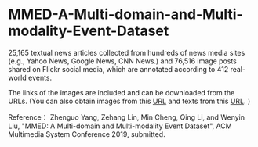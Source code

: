# MMED-A-Multi-domain-and-Multi-modality-Event-Dataset

25,165 textual news articles collected from hundreds of news media sites (e.g., Yahoo News, Google News, CNN News.) and 76,516 image posts shared on Flickr social media, which are annotated according to 412 real-world events.

The links of the images are included and can be downloaded from the URLs. (You can also obtain images from this [URL](https://mail2gduteducn-my.sharepoint.com/:f:/g/personal/2111605074_mail2_gdut_edu_cn/Ep5EETZNJpJEl9wYuvEIUDgBOxNCqHINb6F982-dAdPTzA?e=dsLvkz) and texts from this [URL](https://mail2gduteducn-my.sharepoint.com/:f:/g/personal/2111605074_mail2_gdut_edu_cn/Ej6JjYYPuHZJi20We18yIrIBm8WuPzvrQQe39z9haeBypw?e=hrfzEg).
)

Reference：
Zhenguo Yang, Zehang Lin, Min Cheng, Qing Li, and Wenyin Liu, "MMED: A Multi-domain and Multi-modality Event Dataset", ACM Multimedia System Conference 2019, submitted.
